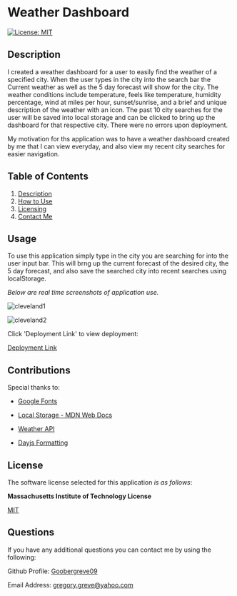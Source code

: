 # Weather Dashboard

  [![License: MIT](https://img.shields.io/badge/License-MIT-yellow.svg)](https://opensource.org/licenses/MIT)

  
## Description
I created a weather dashboard for a user to easily find the weather of a specified city. When the user types in the city into the search bar the Current weather as well as the 5 day forecast will show for the city. The weather conditions include temperature, feels like temperature, humidity percentage, wind at miles per hour, sunset/sunrise, and a brief and unique description of the weather with an icon. The past 10 city searches for the user will be saved into local storage and can be clicked to bring up the dashboard for that respective city. There were no errors upon deployment.

My motivation for ths application was to have a weather dashboard created by me that I can view everyday, and also view my recent city searches for easier navigation.


  
## Table of Contents

1. [Description](#description)   
2. [How to Use](#usage)  
3. [Licensing](#license)  
4. [Contact Me](#questions)



## Usage

To use this application simply type in the city you are searching for into the user input bar. This will brng up the current forecast of the desired city, the 5 day forecast, and also save the searched city into recent searches using localStorage. 

*Below are real time screenshots of application use.*

![cleveland1](https://github.com/Goobergreve09/weather-dashboard-api/assets/143923830/2e2d2e20-2e30-48c4-9ce8-be08b1b374a3)

![cleveland2](https://github.com/Goobergreve09/weather-dashboard-api/assets/143923830/5b382259-7ce6-49cc-a499-33f938e4b3e4)

Click 'Deployment Link' to view deployment:

[Deployment Link](https://goobergreve09.github.io/weather-dashboard-api/)

## Contributions

Special thanks to: 

* [Google Fonts](https://fonts.google.com/)

* [Local Storage - MDN Web Docs](https://developer.mozilla.org/en-US/docs/Web/API/Window/localStorage)

* [Weather API](https://openweathermap.org/api)

* [Dayjs Formatting](https://day.js.org/docs/en/display/format)



## License

The software license selected for this application *is as follows*:

**Massachusetts Institute of Technology License**

[MIT](https://opensource.org/licenses/MIT)




## Questions

If you have any additional questions you can contact me by using the following:

 Github Profile: [Goobergreve09](https://www.github.com/Goobergreve09)

 Email Address: gregory.greve@yahoo.com
 


